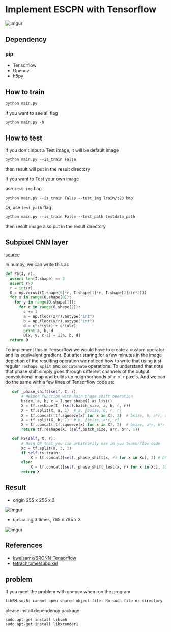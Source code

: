 # Implement ESCPN with Tensorflow

![Imgur](https://i.imgur.com/T1ZXLM0.png)

## Dependency
### pip
* Tensorflow
* Opencv
* h5py



## How to train
```
python main.py
```

if you want to see all flag 
```
python main.py -h
```

## How to test

If you don't input a Test image, it will be default image
```
python main.py --is_train False
```
then result will put in the result directory


If you want to Test your own image

use `test_img` flag

```
python main.py --is_train False --test_img Train/t20.bmp
```

Or, use `test_path` flag
```
python main.py --is_train False --test_path testdata_path
```

then result image also put in the result directory


## Subpixel CNN layer

[source](https://github.com/tetrachrome/subpixel/blob/master/README.md)

In numpy, we can write this as

```python
def PS(I, r):
  assert len(I.shape) == 3
  assert r>0
  r = int(r)
  O = np.zeros((I.shape[0]*r, I.shape[1]*r, I.shape[2]/(r*2)))
  for x in range(O.shape[0]):
    for y in range(O.shape[1]):
      for c in range(O.shape[2]):
        c += 1
        a = np.floor(x/r).astype("int")
        b = np.floor(y/r).astype("int")
        d = c*r*(y%r) + c*(x%r)
        print a, b, d
        O[x, y, c-1] = I[a, b, d]
  return O
```

To implement this in Tensorflow we would have to create a custom operator and
its equivalent gradient. But after staring for a few minutes in the image
depiction of the resulting operation we noticed how to write that using just
regular `reshape`, `split` and `concatenate` operations. To understand that
note that phase shift simply goes through different channels of the output
convolutional map and builds up neighborhoods of `r x r` pixels. And we can do the
same with a few lines of Tensorflow code as:

```python
   def _phase_shift(self, I, r):
       # Helper function with main phase shift operation
       bsize, a, b, c = I.get_shape().as_list()
       X = tf.reshape(I, (self.batch_size, a, b, r, r))
       X = tf.split(X, a, 1)  # a, [bsize, b, r, r]
       X = tf.concat([tf.squeeze(x) for x in X], 2)  # bsize, b, a*r, r
       X = tf.split(X, b, 1)  # b, [bsize, a*r, r]
       X = tf.concat([tf.squeeze(x) for x in X], 2)  # bsize, a*r, b*r
       return tf.reshape(X, (self.batch_size, a*r, b*r, 1))

   def PS(self, X, r):
       # Main OP that you can arbitrarily use in you tensorflow code
       Xc = tf.split(X, 3, 3)
       if self.is_train:
           X = tf.concat([self._phase_shift(x, r) for x in Xc], 3) # Do the concat RGB
       else:
           X = tf.concat([self._phase_shift_test(x, r) for x in Xc], 3) # Do the concat RGB
       return X
```

## Result 

   * origin 255 x 255 x 3
   
   ![Imgur](https://i.imgur.com/UtX10XD.png)
    
   * upscaling 3 times, 765 x 765 x 3
   
   ![Imgur](https://i.imgur.com/oAmX8QF.png)
   
        
    
    
    
## References

   * [kweisamx/SRCNN-Tensorflow](https://github.com/kweisamx/TensorFlow-SRCNN)
   * [tetrachrome/subpixel](https://github.com/tetrachrome/subpixel)
   
## problem
If you meet the problem with opencv when run the program
```
libSM.so.6: cannot open shared object file: No such file or directory
```

please install dependency package

```
sudo apt-get install libsm6
sudo apt-get install libxrender1
```

